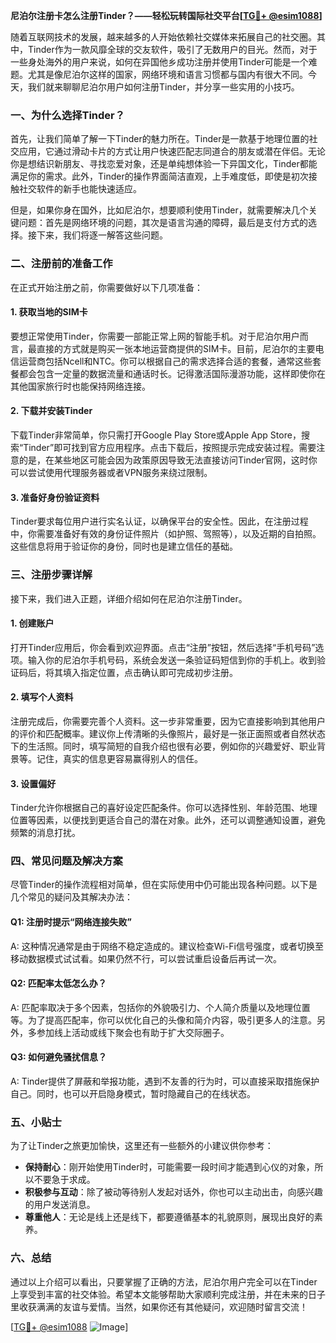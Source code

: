**尼泊尔注册卡怎么注册Tinder？——轻松玩转国际社交平台[[TG💪+ @esim1088](https://t.me/s/esim1088)]**

随着互联网技术的发展，越来越多的人开始依赖社交媒体来拓展自己的社交圈。其中，Tinder作为一款风靡全球的交友软件，吸引了无数用户的目光。然而，对于一些身处海外的用户来说，如何在异国他乡成功注册并使用Tinder可能是一个难题。尤其是像尼泊尔这样的国家，网络环境和语言习惯都与国内有很大不同。今天，我们就来聊聊尼泊尔用户如何注册Tinder，并分享一些实用的小技巧。

### 一、为什么选择Tinder？

首先，让我们简单了解一下Tinder的魅力所在。Tinder是一款基于地理位置的社交应用，它通过滑动卡片的方式让用户快速匹配志同道合的朋友或潜在伴侣。无论你是想结识新朋友、寻找恋爱对象，还是单纯想体验一下异国文化，Tinder都能满足你的需求。此外，Tinder的操作界面简洁直观，上手难度低，即使是初次接触社交软件的新手也能快速适应。

但是，如果你身在国外，比如尼泊尔，想要顺利使用Tinder，就需要解决几个关键问题：首先是网络环境的问题，其次是语言沟通的障碍，最后是支付方式的选择。接下来，我们将逐一解答这些问题。

### 二、注册前的准备工作

在正式开始注册之前，你需要做好以下几项准备：

#### 1. 获取当地的SIM卡

要想正常使用Tinder，你需要一部能正常上网的智能手机。对于尼泊尔用户而言，最直接的方式就是购买一张本地运营商提供的SIM卡。目前，尼泊尔的主要电信运营商包括Ncell和NTC。你可以根据自己的需求选择合适的套餐，通常这些套餐都会包含一定量的数据流量和通话时长。记得激活国际漫游功能，这样即使你在其他国家旅行时也能保持网络连接。

#### 2. 下载并安装Tinder

下载Tinder非常简单，你只需打开Google Play Store或Apple App Store，搜索“Tinder”即可找到官方应用程序。点击下载后，按照提示完成安装过程。需要注意的是，在某些地区可能会因为政策原因导致无法直接访问Tinder官网，这时你可以尝试使用代理服务器或者VPN服务来绕过限制。

#### 3. 准备好身份验证资料

Tinder要求每位用户进行实名认证，以确保平台的安全性。因此，在注册过程中，你需要准备好有效的身份证件照片（如护照、驾照等），以及近期的自拍照。这些信息将用于验证你的身份，同时也是建立信任的基础。

### 三、注册步骤详解

接下来，我们进入正题，详细介绍如何在尼泊尔注册Tinder。

#### 1. 创建账户

打开Tinder应用后，你会看到欢迎界面。点击“注册”按钮，然后选择“手机号码”选项。输入你的尼泊尔手机号码，系统会发送一条验证码短信到你的手机上。收到验证码后，将其填入指定位置，点击确认即可完成初步注册。

#### 2. 填写个人资料

注册完成后，你需要完善个人资料。这一步非常重要，因为它直接影响到其他用户的评价和匹配概率。建议你上传清晰的头像照片，最好是一张正面照或者自然状态下的生活照。同时，填写简短的自我介绍也很有必要，例如你的兴趣爱好、职业背景等。记住，真实的信息更容易赢得别人的信任。

#### 3. 设置偏好

Tinder允许你根据自己的喜好设定匹配条件。你可以选择性别、年龄范围、地理位置等因素，以便找到更适合自己的潜在对象。此外，还可以调整通知设置，避免频繁的消息打扰。

### 四、常见问题及解决方案

尽管Tinder的操作流程相对简单，但在实际使用中仍可能出现各种问题。以下是几个常见的疑问及其解决办法：

#### Q1: 注册时提示“网络连接失败”

A: 这种情况通常是由于网络不稳定造成的。建议检查Wi-Fi信号强度，或者切换至移动数据模式试试看。如果仍然不行，可以尝试重启设备后再试一次。

#### Q2: 匹配率太低怎么办？

A: 匹配率取决于多个因素，包括你的外貌吸引力、个人简介质量以及地理位置等。为了提高匹配率，你可以优化自己的头像和简介内容，吸引更多人的注意。另外，多参加线上活动或线下聚会也有助于扩大交际圈子。

#### Q3: 如何避免骚扰信息？

A: Tinder提供了屏蔽和举报功能，遇到不友善的行为时，可以直接采取措施保护自己。同时，也可以开启隐身模式，暂时隐藏自己的在线状态。

### 五、小贴士

为了让Tinder之旅更加愉快，这里还有一些额外的小建议供你参考：

- **保持耐心**：刚开始使用Tinder时，可能需要一段时间才能遇到心仪的对象，所以不要急于求成。
- **积极参与互动**：除了被动等待别人发起对话外，你也可以主动出击，向感兴趣的用户发送消息。
- **尊重他人**：无论是线上还是线下，都要遵循基本的礼貌原则，展现出良好的素养。

### 六、总结

通过以上介绍可以看出，只要掌握了正确的方法，尼泊尔用户完全可以在Tinder上享受到丰富的社交体验。希望本文能够帮助大家顺利完成注册，并在未来的日子里收获满满的友谊与爱情。当然，如果你还有其他疑问，欢迎随时留言交流！

[[TG💪+ @esim1088](https://t.me/s/esim1088) ![Image](https://i.postimg.cc/4NQfJmqS/Snipaste-2025-05-13-00-14-12.png)]